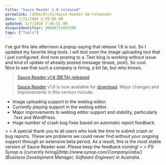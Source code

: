 ```yaml
---
title: "Sauce Reader 1.6 released"
permalink: /2004/07/21/Sauce-Reader-16-released/
date: 7/21/2004 5:55:00 AM
updated: 5/7/2010 7:46:51 AM
disqusIdentifier: 20040721055500
tags: ["Tools"]
---
```

I've got this late afternoon a popup saying that release 1.6 is out. So I updated my favorite blog tools. I will test soon the image uploading tool that i just configured. And now posting to a .Text blog is working without issue and kind of update of already posted message (erase, post). So cool.<br>Nice to see that such a company is hiring, a bit far, but who knows. 

> [Sauce Reader v1.6 (BETA) released](http://www.synop.com/Weblogs/SauceReader/PermaLink.aspx?guid=84af447a-39ce-4c3d-98be-f9eaea9787d3)
<!-- more -->
> 
> [Sauce Reader](http://www.synop.com/Products/SauceReader/) v1.6 is now available for [download](http://www.synop.com/Products/SauceReader/Download/). Major changes and improvements in this version include:
> 
<ul style="MARGIN-TOP: 0.4em; MARGIN-BOTTOM: 0.7em" xmlns="http://www.w3.org/1999/xhtml">
<li>Image uploading support in the weblog editor. </li>
<li>Currently playing support in the weblog editor. </li>
<li>Major improvements to weblog editor support and stability, particularly .Text and WordPress. </li>
<li>Huge number of crash bug fixes based on automatic report feedback.</li></ul>
> 
> A special thank you to all users who took the time to submit crash or bug reports. These are problems we could never find without your ongoing support through an extensive beta period. As a result, this is the most stable version of Sauce Reader ever. Please keep the feedback coming!
> 
> <em>PS: Synop is [currently hiring](http://www.synop.com/Company/Jobs/) (Business Development Manager, Software Engineer) in Australia.</em>
